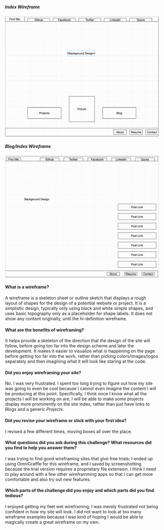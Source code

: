 ##### Index Wireframe
![wireframe-index](imgs/wireframe-index.png)
##### Blog/Index Wireframe
![wireframe-blog/index](imgs/wireframe-blog-index.png)

#### What is a wireframe?
  A wireframe is a skeleton sheet or outline sketch that displays a rough layout of shapes for the design of a potential website or project. It is a simplistic design, typically only using black and white simple shapes, and uses basic topography only as a placeholder for shape labels. It does not show any content originally, until the hi-definition wireframe.
#### What are the benefits of wireframing?
  It helps provide a skeleton of the direction that the design of the site will follow, before going too far into the design scheme and later the development. It makes it easier to visualize what is happening on the page before getting too far into the work, rather than picking colors/images/logos separately and then imagining what it will look like staring at the code.
#### Did you enjoy wireframing your site?
  No. I was very frustrated. I spent too long trying to figure out how my site was going to even be cool because I cannot even imagine the content I will be producing at this point. Specifically, I think once I know what all the projects I will be working on are, I will be able to make some projects display more prominently on the site index, rather than just have links to *Blogs* and a generic *Projects*.
#### Did you revise your wireframe or stick with your first idea?
  I revised a few different times, moving boxes all over the place.
#### What questions did you ask during this challenge? What resources did you find to help you answer them?
  I was trying to find good wireframing sites that give free trials; I ended up using OmniGraffle for this wireframe, and I saved by screenshotting because the trial version requires a proprietary file extension. I think I need to play around with a few other wireframming apps so that I can get more comfortable and also try out new features.
#### Which parts of the challenge did you enjoy and which parts did you find tedious?
  I enjoyed getting my feet wet wireframing; I was merely frustrated not being confident in how my site will look. I did not want to look at too many wireframe examples because I was kind of hoping I would be able to magically create a great wireframe on my own.
